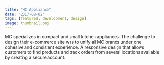 ```yaml
---
title: "MC Appliance"
date: "2017-08-02"
tags: [featured, development, design]
image: thumbnail.png
---
```


MC specializes in compact and small kitchen appliances. The challenge to design their e-commerce site was to unify all MC brands under one cohesive and consistent experience. A responsive design that allows customers to find products and track orders from several locations available by creating a secure account.
